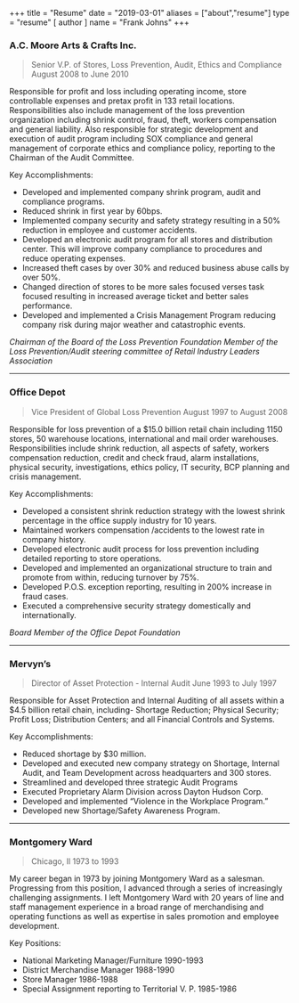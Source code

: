 +++
title = "Resume"
date = "2019-03-01"
aliases = ["about","resume"]
type = "resume"
[ author ]
  name = "Frank Johns"
+++
 

### A.C. Moore Arts & Crafts Inc.
> Senior V.P. of Stores,
> Loss Prevention,
> Audit, Ethics and Compliance
> August 2008 to June 2010

Responsible for profit and loss including operating income, store controllable expenses and pretax profit in 133 retail locations. Responsibilities also include management of the loss prevention organization including shrink control, fraud, theft, workers compensation and general liability. Also responsible for strategic development and execution of audit program including SOX compliance and general management of corporate ethics and compliance policy, reporting to the Chairman of the Audit Committee.

Key Accomplishments:

* Developed and implemented company shrink program, audit and compliance programs.
* Reduced shrink in first year by 60bps.
* Implemented company security and safety strategy resulting in a 50% reduction in employee and customer accidents.
* Developed an electronic audit program for all stores and distribution center. This will improve company compliance to procedures and reduce operating expenses.
* Increased theft cases by over 30% and reduced business abuse calls by over 50%.
* Changed direction of stores to be more sales focused verses task focused resulting in increased average ticket and better sales performance.
* Developed and implemented a Crisis Management Program reducing company risk during major weather and catastrophic events.


*Chairman of the Board of the Loss Prevention Foundation*
*Member of the Loss Prevention/Audit steering committee of Retail Industry Leaders Association*

---

### Office Depot
> Vice President of Global Loss Prevention
> August 1997 to August 2008

Responsible for loss prevention of a $15.0 billion retail chain including 1150 stores, 50 warehouse locations, international and mail order warehouses. Responsibilities include shrink reduction, all aspects of safety, workers compensation reduction, credit and check fraud, alarm installations, physical security, investigations, ethics policy, IT security, BCP planning and crisis management.

Key Accomplishments:

* Developed a consistent shrink reduction strategy with the lowest shrink percentage in the office supply industry for 10 years.
* Maintained workers compensation /accidents to the lowest rate in company history.
* Developed electronic audit process for loss prevention including detailed reporting to store operations.
* Developed and implemented an organizational structure to train and promote from within, reducing turnover by 75%.
* Developed P.O.S. exception reporting, resulting in 200% increase in fraud cases.
* Executed a comprehensive security strategy domestically and internationally.

*Board Member of the Office Depot Foundation*

---

### Mervynʼs
> Director of Asset Protection - Internal Audit
> June 1993 to July 1997

Responsible for Asset Protection and Internal Auditing of all assets within a $4.5 billion retail chain, including- Shortage Reduction; Physical Security; Profit Loss; Distribution Centers; and all Financial Controls and Systems.


Key Accomplishments:

* Reduced shortage by $30 million.
* Developed and executed new company strategy on Shortage, Internal Audit, and Team Development across headquarters and 300 stores.
* Streamlined and developed three strategic Audit Programs
* Executed Proprietary Alarm Division across Dayton Hudson Corp.
* Developed and implemented “Violence in the Workplace Program.”
* Developed new Shortage/Safety Awareness Program.

---

### Montgomery Ward
> Chicago, Il
> 1973 to 1993

My career began in 1973 by joining Montgomery Ward as a salesman. Progressing from this position, I advanced through a series of increasingly challenging assignments. I left Montgomery Ward with 20 years of line and staff management experience in a broad range of merchandising and operating functions as well as expertise in sales promotion and employee development.

Key Positions:

* National Marketing Manager/Furniture 1990-1993
* District Merchandise Manager 1988-1990
* Store Manager 1986-1988
* Special Assignment reporting to Territorial V. P. 1985-1986
